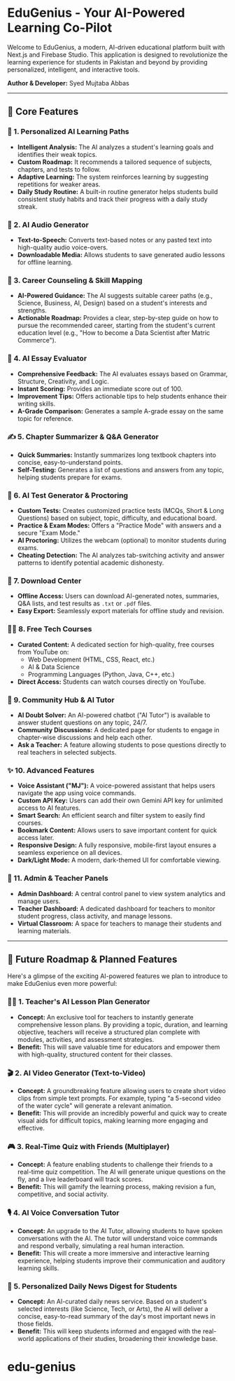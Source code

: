 # EduGenius - Your AI-Powered Learning Co-Pilot

Welcome to EduGenius, a modern, AI-driven educational platform built with Next.js and Firebase Studio. This application is designed to revolutionize the learning experience for students in Pakistan and beyond by providing personalized, intelligent, and interactive tools.

**Author & Developer:** Syed Mujtaba Abbas

---

## 🚀 Core Features

### 🧠 1. Personalized AI Learning Paths
-   **Intelligent Analysis:** The AI analyzes a student's learning goals and identifies their weak topics.
-   **Custom Roadmap:** It recommends a tailored sequence of subjects, chapters, and tests to follow.
-   **Adaptive Learning:** The system reinforces learning by suggesting repetitions for weaker areas.
-   **Daily Study Routine:** A built-in routine generator helps students build consistent study habits and track their progress with a daily study streak.

### 🎵 2. AI Audio Generator
-   **Text-to-Speech:** Converts text-based notes or any pasted text into high-quality audio voice-overs.
-   **Downloadable Media:** Allows students to save generated audio lessons for offline learning.

### 💼 3. Career Counseling & Skill Mapping
-   **AI-Powered Guidance:** The AI suggests suitable career paths (e.g., Science, Business, AI, Design) based on a student's interests and strengths.
-   **Actionable Roadmap:** Provides a clear, step-by-step guide on how to pursue the recommended career, starting from the student's current education level (e.g., "How to become a Data Scientist after Matric Commerce").

### 📝 4. AI Essay Evaluator
-   **Comprehensive Feedback:** The AI evaluates essays based on Grammar, Structure, Creativity, and Logic.
-   **Instant Scoring:** Provides an immediate score out of 100.
-   **Improvement Tips:** Offers actionable tips to help students enhance their writing skills.
-   **A-Grade Comparison:** Generates a sample A-grade essay on the same topic for reference.

### ✍️ 5. Chapter Summarizer & Q&A Generator
-   **Quick Summaries:** Instantly summarizes long textbook chapters into concise, easy-to-understand points.
-   **Self-Testing:** Generates a list of questions and answers from any topic, helping students prepare for exams.

### 🧪 6. AI Test Generator & Proctoring
-   **Custom Tests:** Creates customized practice tests (MCQs, Short & Long Questions) based on subject, topic, difficulty, and educational board.
-   **Practice & Exam Modes:** Offers a "Practice Mode" with answers and a secure "Exam Mode."
-   **AI Proctoring:** Utilizes the webcam (optional) to monitor students during exams.
-   **Cheating Detection:** The AI analyzes tab-switching activity and answer patterns to identify potential academic dishonesty.

### 📁 7. Download Center
-   **Offline Access:** Users can download AI-generated notes, summaries, Q&A lists, and test results as `.txt` or `.pdf` files.
-   **Easy Export:** Seamlessly export materials for offline study and revision.

### 🧑‍💻 8. Free Tech Courses
-   **Curated Content:** A dedicated section for high-quality, free courses from YouTube on:
    -   Web Development (HTML, CSS, React, etc.)
    -   AI & Data Science
    -   Programming Languages (Python, Java, C++, etc.)
-   **Direct Access:** Students can watch courses directly on YouTube.

### 💬 9. Community Hub & AI Tutor
-   **AI Doubt Solver:** An AI-powered chatbot ("AI Tutor") is available to answer student questions on any topic, 24/7.
-   **Community Discussions:** A dedicated page for students to engage in chapter-wise discussions and help each other.
-   **Ask a Teacher:** A feature allowing students to pose questions directly to real teachers in selected subjects.

### ✨ 10. Advanced Features
-   **Voice Assistant ("MJ"):** A voice-powered assistant that helps users navigate the app using voice commands.
-   **Custom API Key:** Users can add their own Gemini API key for unlimited access to AI features.
-   **Smart Search:** An efficient search and filter system to easily find courses.
-   **Bookmark Content:** Allows users to save important content for quick access later.
-   **Responsive Design:** A fully responsive, mobile-first layout ensures a seamless experience on all devices.
-   **Dark/Light Mode:** A modern, dark-themed UI for comfortable viewing.

### 🔐 11. Admin & Teacher Panels
-   **Admin Dashboard:** A central control panel to view system analytics and manage users.
-   **Teacher Dashboard:** A dedicated dashboard for teachers to monitor student progress, class activity, and manage lessons.
-   **Virtual Classroom:** A space for teachers to manage their students and learning materials.

---

## 🚀 Future Roadmap & Planned Features

Here's a glimpse of the exciting AI-powered features we plan to introduce to make EduGenius even more powerful:

### 👨‍🏫 1. Teacher's AI Lesson Plan Generator
-   **Concept:** An exclusive tool for teachers to instantly generate comprehensive lesson plans. By providing a topic, duration, and learning objective, teachers will receive a structured plan complete with modules, activities, and assessment strategies.
-   **Benefit:** This will save valuable time for educators and empower them with high-quality, structured content for their classes.

### 🎬 2. AI Video Generator (Text-to-Video)
-   **Concept:** A groundbreaking feature allowing users to create short video clips from simple text prompts. For example, typing "a 5-second video of the water cycle" will generate a relevant animation.
-   **Benefit:** This will provide an incredibly powerful and quick way to create visual aids for difficult topics, making learning more engaging and effective.

### 🎮 3. Real-Time Quiz with Friends (Multiplayer)
-   **Concept:** A feature enabling students to challenge their friends to a real-time quiz competition. The AI will generate unique questions on the fly, and a live leaderboard will track scores.
-   **Benefit:** This will gamify the learning process, making revision a fun, competitive, and social activity.

### 🎙️ 4. AI Voice Conversation Tutor
-   **Concept:** An upgrade to the AI Tutor, allowing students to have spoken conversations with the AI. The tutor will understand voice commands and respond verbally, simulating a real human interaction.
-   **Benefit:** This will create a more immersive and interactive learning experience, helping students improve their communication and auditory learning skills.

### 📰 5. Personalized Daily News Digest for Students
-   **Concept:** An AI-curated daily news service. Based on a student's selected interests (like Science, Tech, or Arts), the AI will deliver a concise, easy-to-read summary of the day's most important news in those fields.
-   **Benefit:** This will keep students informed and engaged with the real-world applications of their studies, broadening their knowledge base.
# edu-genius
